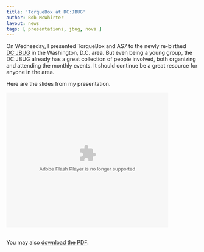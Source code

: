 ```yaml
---
title: 'TorqueBox at DC:JBUG'
author: Bob McWhirter
layout: news
tags: [ presentations, jbug, nova ]
---
```


[DC:JBUG]: http://www.meetup.com/DC-JBug/

On Wednesday, I presented TorqueBox and AS7 to the newly re-birthed
[DC:JBUG] in the Washington, D.C. area.  But even being a young group, the
DC:JBUG already has a great collection of people involved, both organizing
and attending the monthly events.  It should continue be a great resource for 
anyone in the area.

Here are the slides from my presentation.

<div style="width:425px" id="__ss_10134649"><object id="__sse10134649" width="425" height="355"><param name="movie" value="http://static.slidesharecdn.com/swf/ssplayer2.swf?doc=torquebox-dcjbug-111112134552-phpapp02&stripped_title=torquebox-dcjbug&userName=bobmcwhirter" /><param name="allowFullScreen" value="true"/><param name="allowScriptAccess" value="always"/><embed name="__sse10134649" src="http://static.slidesharecdn.com/swf/ssplayer2.swf?doc=torquebox-dcjbug-111112134552-phpapp02&stripped_title=torquebox-dcjbug&userName=bobmcwhirter" type="application/x-shockwave-flash" allowscriptaccess="always" allowfullscreen="true" width="425" height="355"></embed></object><div style="padding:5px 0 12px"></div></div>

You may also [download the PDF](http://www.slideshare.net/bobmcwhirter/torquebox-dcjbug/download).

